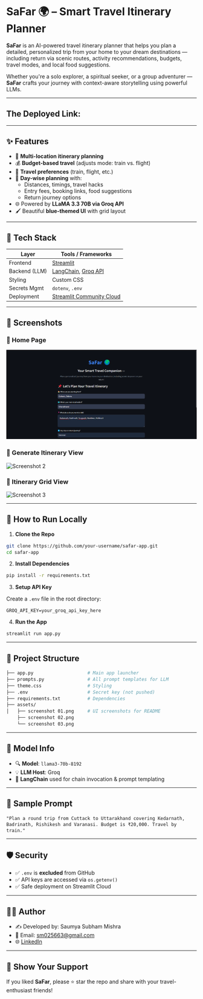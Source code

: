# SaFar 🌍 – Smart Travel Itinerary Planner

**SaFar** is an AI-powered travel itinerary planner that helps you plan a detailed, personalized trip from your home to your dream destinations — including return via scenic routes, activity recommendations, budgets, travel modes, and local food suggestions.

Whether you're a solo explorer, a spiritual seeker, or a group adventurer — **SaFar** crafts your journey with context-aware storytelling using powerful LLMs.

---

## The Deployed Link: 



---
## ✨ Features

- 📍 **Multi-location itinerary planning**
- 💰 **Budget-based travel** (adjusts mode: train vs. flight)
- 🚅 **Travel preferences** (train, flight, etc.)
- 📅 **Day-wise planning** with:
  - Distances, timings, travel hacks
  - Entry fees, booking links, food suggestions
  - Return journey options
- 🌐 Powered by **LLaMA 3.3 70B via Groq API**
- 🖌️ Beautiful **blue-themed UI** with grid layout

---

## 🧠 Tech Stack

| Layer           | Tools / Frameworks                         |
|----------------|---------------------------------------------|
| Frontend       | [Streamlit](https://streamlit.io)           |
| Backend (LLM)  | [LangChain](https://www.langchain.com/), [Groq API](https://console.groq.com/) |
| Styling        | Custom CSS                                  |
| Secrets Mgmt   | `dotenv`, `.env`                            |
| Deployment     | [Streamlit Community Cloud](https://streamlit.io/cloud) |

---

## 📸 Screenshots

### 🔹 Home Page  
![Screenshot 1](assets/screenshot01.png)

### 🔹 Generate Itinerary View  
![Screenshot 2](assets/screenshots/screenshot02.png)

### 🔹 Itinerary Grid View  
![Screenshot 3](assets/screenshots/screenshot03.png)

---

## 🚀 How to Run Locally

1. **Clone the Repo**

```bash
git clone https://github.com/your-username/safar-app.git
cd safar-app
```

2. **Install Dependencies**

```bash
pip install -r requirements.txt
```

3. **Setup API Key**

Create a `.env` file in the root directory:

```
GROQ_API_KEY=your_groq_api_key_here
```

4. **Run the App**

```bash
streamlit run app.py
```

---

## 📁 Project Structure

```bash
├── app.py                    # Main app launcher
├── prompts.py                # All prompt templates for LLM
├── theme.css                 # Styling
├── .env                      # Secret key (not pushed)
├── requirements.txt          # Dependencies
├── assets/
│   ├── screenshot 01.png     # UI screenshots for README
    ├── screenshot 02.png
    └── screenshot 03.png
```

---

## 🤖 Model Info

- 🔍 **Model**: `llama3-70b-8192`
- 💡 **LLM Host**: Groq
- 🔗 **LangChain** used for chain invocation & prompt templating

---

## 🧳 Sample Prompt

```
"Plan a round trip from Cuttack to Uttarakhand covering Kedarnath, Badrinath, Rishikesh and Varanasi. Budget is ₹20,000. Travel by train."
```

---

## 🛡️ Security

- ✅ `.env` is **excluded** from GitHub
- ✅ API keys are accessed via `os.getenv()`
- ✅ Safe deployment on Streamlit Cloud

---

## 🙋‍♂️ Author

- ✍️ Developed by: Saumya Subham Mishra
- 📧 Email: sm025663@gmail.com
- 🌐 [LinkedIn](https://www.linkedin.com/in/saumya-subham-mishra/)

---

## 🌟 Show Your Support

If you liked **SaFar**, please ⭐ star the repo and share with your travel-enthusiast friends!
